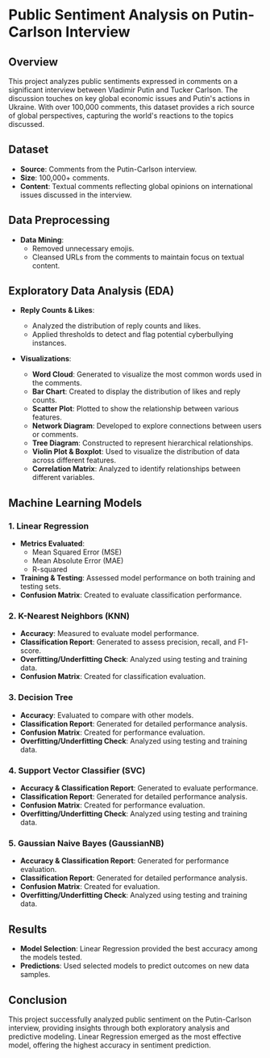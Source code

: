 # Public Sentiment Analysis on Putin-Carlson Interview

## Overview

This project analyzes public sentiments expressed in comments on a significant interview between Vladimir Putin and Tucker Carlson. The discussion touches on key global economic issues and Putin's actions in Ukraine. With over 100,000 comments, this dataset provides a rich source of global perspectives, capturing the world's reactions to the topics discussed.

## Dataset

- **Source**: Comments from the Putin-Carlson interview.
- **Size**: 100,000+ comments.
- **Content**: Textual comments reflecting global opinions on international issues discussed in the interview.

## Data Preprocessing

- **Data Mining**: 
  - Removed unnecessary emojis.
  - Cleansed URLs from the comments to maintain focus on textual content.

## Exploratory Data Analysis (EDA)

- **Reply Counts & Likes**:
  - Analyzed the distribution of reply counts and likes.
  - Applied thresholds to detect and flag potential cyberbullying instances.

- **Visualizations**:
  - **Word Cloud**: Generated to visualize the most common words used in the comments.
  - **Bar Chart**: Created to display the distribution of likes and reply counts.
  - **Scatter Plot**: Plotted to show the relationship between various features.
  - **Network Diagram**: Developed to explore connections between users or comments.
  - **Tree Diagram**: Constructed to represent hierarchical relationships.
  - **Violin Plot & Boxplot**: Used to visualize the distribution of data across different features.
  - **Correlation Matrix**: Analyzed to identify relationships between different variables.

## Machine Learning Models

### 1. **Linear Regression**
   - **Metrics Evaluated**:
     - Mean Squared Error (MSE)
     - Mean Absolute Error (MAE)
     - R-squared
   - **Training & Testing**: Assessed model performance on both training and testing sets.
   - **Confusion Matrix**: Created to evaluate classification performance.

### 2. **K-Nearest Neighbors (KNN)**
   - **Accuracy**: Measured to evaluate model performance.
   - **Classification Report**: Generated to assess precision, recall, and F1-score.
   - **Overfitting/Underfitting Check**: Analyzed using testing and training data.
   - **Confusion Matrix**: Created for classification evaluation.

### 3. **Decision Tree**
   - **Accuracy**: Evaluated to compare with other models.
   - **Classification Report**: Generated for detailed performance analysis.
   - **Confusion Matrix**: Created for performance evaluation.
   - **Overfitting/Underfitting Check**: Analyzed using testing and training data.

### 4. **Support Vector Classifier (SVC)**
   - **Accuracy & Classification Report**: Generated to evaluate performance.
   - **Classification Report**: Generated for detailed performance analysis.
   - **Confusion Matrix**: Created for performance evaluation.
   - **Overfitting/Underfitting Check**: Analyzed using testing and training data.

### 5. **Gaussian Naive Bayes (GaussianNB)**
   - **Accuracy & Classification Report**: Generated for performance evaluation.
   - **Classification Report**: Generated for detailed performance analysis.
   - **Confusion Matrix**: Created for evaluation.
   - **Overfitting/Underfitting Check**: Analyzed using testing and training data.

## Results

- **Model Selection**: Linear Regression provided the best accuracy among the models tested.
- **Predictions**: Used selected models to predict outcomes on new data samples.

## Conclusion

This project successfully analyzed public sentiment on the Putin-Carlson interview, providing insights through both exploratory analysis and predictive modeling. Linear Regression emerged as the most effective model, offering the highest accuracy in sentiment prediction.





